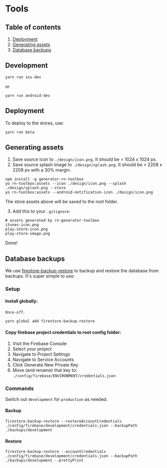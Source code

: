 # Tools

## Table of contents

1.  [Deployment](#deployment)
2.  [Generating assets](#generating-assets)
3.  [Database backups](#database-backups)

## Development

```shell
yarn run ios-dev
```

or

```shell
yarn run android-dev
```

## Deployment

To deploy to the stores, use:

```shell
yarn run beta
```

## Generating assets

1.  Save source icon to `./design/icon.png`. It should be > 1024 x 1024 px.
2.  Save source splash image to `./design/splash.png`. It should be > 2208 x 2208 px with a 30% margin.

```shell
npm install -g generator-rn-toolbox
yo rn-toolbox:assets --icon ./design/icon.png --splash ./design/splash.png --store
yo rn-toolbox:assets --android-notification-icon ./design/icon.png
```

The store assets above will be saved to the root folder.

3.  Add this to your `.gitignore`:

```
# assets generated by rn-generator-toolbox
itunes-icon.png
play-store-icon.png
play-store-image.png
```

Done!

## Database backups

We use [firestore-backup-restore]() to backup and restore the database from backups. It's super simple to use:

### Setup

#### Install globally:

`Once-off`.

```
yarn global add firestore-backup-restore
```

#### Copy firebase project credentials to root config folder:

1. Visit the Firebase Console
2. Select your project
3. Navigate to Project Settings
4. Navigate to Service Accounts
5. Click Generate New Private Key
6. Move (and rename) that key to: `./config/firebase/ENVIRONMENT/credentials.json`

### Commands

Switch out `development` for `production` as needed.

#### Backup

```
firestore-backup-restore --restoreAccountCredentials ./config/firebase/development/credentials.json --backupPath ./backups/development
```

#### Restore

```
firestore-backup-restore --accountCredentials ./config/firebase/development/credentials.json --backupPath ./backups/development --prettyPrint
```
